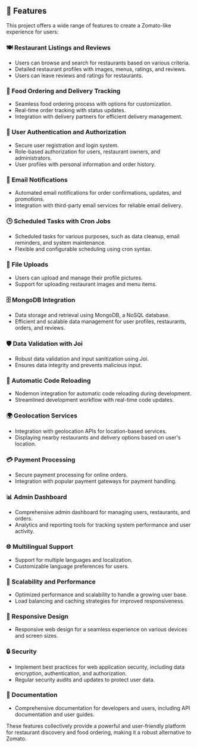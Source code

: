 ## 🌟 Features

This project offers a wide range of features to create a Zomato-like experience for users:

### 🍽️ Restaurant Listings and Reviews
- Users can browse and search for restaurants based on various criteria.
- Detailed restaurant profiles with images, menus, ratings, and reviews.
- Users can leave reviews and ratings for restaurants.

### 🛒 Food Ordering and Delivery Tracking
- Seamless food ordering process with options for customization.
- Real-time order tracking with status updates.
- Integration with delivery partners for efficient delivery management.

### 👤 User Authentication and Authorization
- Secure user registration and login system.
- Role-based authorization for users, restaurant owners, and administrators.
- User profiles with personal information and order history.

### 📧 Email Notifications
- Automated email notifications for order confirmations, updates, and promotions.
- Integration with third-party email services for reliable email delivery.

### 🕒 Scheduled Tasks with Cron Jobs
- Scheduled tasks for various purposes, such as data cleanup, email reminders, and system maintenance.
- Flexible and configurable scheduling using cron syntax.

### 📁 File Uploads
- Users can upload and manage their profile pictures.
- Support for uploading restaurant images and menu items.

### 🗄️ MongoDB Integration
- Data storage and retrieval using MongoDB, a NoSQL database.
- Efficient and scalable data management for user profiles, restaurants, orders, and reviews.

### 🛡️ Data Validation with Joi
- Robust data validation and input sanitization using Joi.
- Ensures data integrity and prevents malicious input.

### 🔄 Automatic Code Reloading
- Nodemon integration for automatic code reloading during development.
- Streamlined development workflow with real-time code updates.

### 🌍 Geolocation Services
- Integration with geolocation APIs for location-based services.
- Displaying nearby restaurants and delivery options based on user's location.

### 💳 Payment Processing
- Secure payment processing for online orders.
- Integration with popular payment gateways for payment handling.

### 📊 Admin Dashboard
- Comprehensive admin dashboard for managing users, restaurants, and orders.
- Analytics and reporting tools for tracking system performance and user activity.

### 🌐 Multilingual Support
- Support for multiple languages and localization.
- Customizable language preferences for users.

### 🚀 Scalability and Performance
- Optimized performance and scalability to handle a growing user base.
- Load balancing and caching strategies for improved responsiveness.

### 📱 Responsive Design
- Responsive web design for a seamless experience on various devices and screen sizes.

### 🔒 Security
- Implement best practices for web application security, including data encryption, authentication, and authorization.
- Regular security audits and updates to protect user data.

### 📖 Documentation
- Comprehensive documentation for developers and users, including API documentation and user guides.

These features collectively provide a powerful and user-friendly platform for restaurant discovery and food ordering, making it a robust alternative to Zomato.
